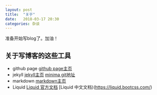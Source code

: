 ```yaml
---
layout: post
title:  "关于"
date:   2018-03-17 20:30
categories: 杂谈
---
```

准备开始写blog了。加油！

## 关于写博客的这些工具
- github page
[github page主页](https://pages.github.com/)
- jekyll
[jekyll主页](https://www.jekyll.com.cn/docs/home/)
[minima git地址](https://github.com/jekyll/minima)
- markdown
[markdown主页](https://www.appinn.com/markdown/)
- Liquid
[Liquid 官方文档](https://help.shopify.com/themes/liquid/basics)
[Liquid 中文文档)(https://liquid.bootcss.com/)
